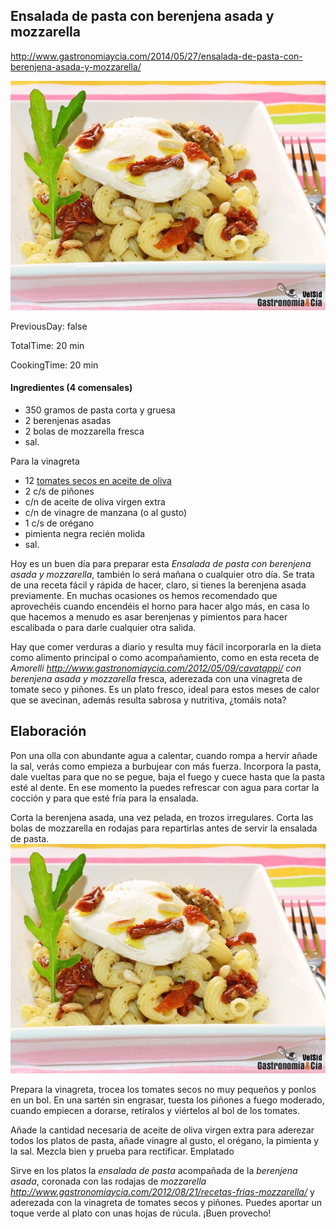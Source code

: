 [title]: #()

## Ensalada de pasta con berenjena asada y mozzarella

[url]: # ()

http://www.gastronomiaycia.com/2014/05/27/ensalada-de-pasta-con-berenjena-asada-y-mozzarella/

[img]: #()

![](../docs/imgs/pasta_berenjena_asada_mozz1.jpg)

[recipe-time]: #()

PreviousDay: false

TotalTime: 20 min

CookingTime: 20 min

[ingredients-content]: #()

#### Ingredientes (4 comensales)

* 350 gramos de pasta corta y gruesa
* 2 berenjenas asadas
* 2 bolas de mozzarella fresca
* sal.

Para la vinagreta

* 12 [tomates secos en aceite de oliva](http://www.gastronomiaycia.com/2010/12/20/tomates-secos-en-aceite/)
* 2 c/s de piñones
* c/n de aceite de oliva virgen extra
* c/n de vinagre de manzana (o al gusto)
* 1 c/s de orégano
* pimienta negra recién molida
* sal.

[content]: #()

Hoy es un buen día para preparar esta *Ensalada de pasta con berenjena
asada y mozzarella*, también lo será mañana o cualquier otro día. Se trata
de una receta fácil y rápida de hacer, claro, si tienes la berenjena asada
previamente. En muchas ocasiones os hemos recomendado que aprovechéis
cuando encendéis el horno para hacer algo más, en casa lo que hacemos a
menudo es asar berenjenas y pimientos para hacer escalibada o para darle
cualquier otra salida.



Hay que comer verduras a diario y resulta muy fácil incorporarla en la
dieta como alimento principal o como acompañamiento, como en esta
receta de *Amorelli
<http://www.gastronomiaycia.com/2012/05/09/cavatappi/> con berenjena asada
y mozzarella* fresca, aderezada con una vinagreta de tomate seco y piñones.
Es un plato fresco, ideal para estos meses de calor que se avecinan, además
resulta sabrosa y nutritiva, ¿tomáis nota?

## Elaboración

Pon una olla con abundante agua a calentar, cuando rompa a hervir añade la
sal, verás como empieza a burbujear con más fuerza. Incorpora la pasta,
dale vueltas para que no se pegue, baja el fuego y cuece hasta que la pasta
esté al dente. En ese momento la puedes refrescar con agua para cortar la
cocción y para que esté fría para la ensalada.

Corta la berenjena asada, una vez pelada, en trozos irregulares. Corta las
bolas de mozzarella en rodajas para repartirlas antes de servir la ensalada
de pasta.
![Ensalada de pasta con berenjena asada y mozzarella](../docs/imgs/pasta_berenjena_asada_mozz1.jpg)


Prepara la vinagreta, trocea los tomates secos no muy pequeños y ponlos en
un bol. En una sartén sin engrasar, tuesta los piñones a fuego moderado,
cuando empiecen a dorarse, retíralos y viértelos al bol de los tomates.

Añade la cantidad necesaria de aceite de oliva virgen extra para aderezar
todos los platos de pasta, añade vinagre al gusto, el orégano, la pimienta
y la sal. Mezcla bien y prueba para rectificar.
Emplatado

Sirve en los platos la *ensalada de pasta* acompañada de la *berenjena
asada*, coronada con las rodajas de *mozzarella
<http://www.gastronomiaycia.com/2012/08/21/recetas-frias-mozzarella/>* y
aderezada con la vinagreta de tomates secos y piñones. Puedes aportar un
toque verde al plato con unas hojas de rúcula. ¡Buen provecho!
